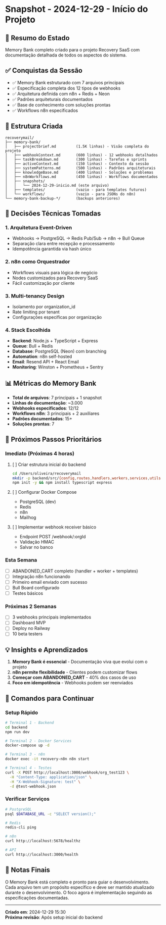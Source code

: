 # Snapshot - 2024-12-29 - Início do Projeto

## 📸 Resumo do Estado
Memory Bank completo criado para o projeto Recovery SaaS com documentação detalhada de todos os aspectos do sistema.

## ✅ Conquistas da Sessão
- ✅ Memory Bank estruturado com 7 arquivos principais
- ✅ Especificação completa dos 12 tipos de webhooks
- ✅ Arquitetura definida com n8n + Redis + Neon
- ✅ Padrões arquiteturais documentados
- ✅ Base de conhecimento com soluções prontas
- ✅ Workflows n8n especificados

## 📁 Estrutura Criada
```
recoverymail/
├── memory-bank/
│   ├── projectbrief.md         (1.5K linhas) - Visão completa do projeto
│   ├── webhookContext.md       (600 linhas) - 12 webhooks detalhados
│   ├── taskBreakdown.md        (300 linhas) - Tarefas e sprints
│   ├── activeContext.md        (150 linhas) - Contexto da sessão
│   ├── systemPatterns.md       (500 linhas) - Padrões arquiteturais
│   ├── knowledgeBase.md        (400 linhas) - Soluções e problemas
│   ├── n8nWorkflows.md         (450 linhas) - Workflows documentados
│   ├── snapshots/
│   │   └── 2024-12-29-inicio.md (este arquivo)
│   ├── templates/              (vazio - para templates futuros)
│   └── workflows/              (vazio - para JSONs do n8n)
└── memory-bank-backup-*/       (backups anteriores)
```

## 🎯 Decisões Técnicas Tomadas

### 1. Arquitetura Event-Driven
- Webhooks → PostgreSQL → Redis Pub/Sub → n8n → Bull Queue
- Separação clara entre recepção e processamento
- Idempotência garantida via hash único

### 2. n8n como Orquestrador
- Workflows visuais para lógica de negócio
- Nodes customizados para Recovery SaaS
- Fácil customização por cliente

### 3. Multi-tenancy Design
- Isolamento por organization_id
- Rate limiting por tenant
- Configurações específicas por organização

### 4. Stack Escolhida
- **Backend**: Node.js + TypeScript + Express
- **Queue**: Bull + Redis
- **Database**: PostgreSQL (Neon) com branching
- **Automation**: n8n self-hosted
- **Email**: Resend API + React Email
- **Monitoring**: Winston + Prometheus + Sentry

## 📊 Métricas do Memory Bank
- **Total de arquivos**: 7 principais + 1 snapshot
- **Linhas de documentação**: ~3.000
- **Webhooks especificados**: 12/12
- **Workflows n8n**: 3 principais + 2 auxiliares
- **Padrões documentados**: 15+
- **Soluções prontas**: 7

## 🚀 Próximos Passos Prioritários

### Imediato (Próximas 4 horas)
1. [ ] Criar estrutura inicial do backend
   ```bash
   cd /Users/oliveira/recoverymail
   mkdir -p backend/src/{config,routes,handlers,workers,services,utils,types}
   npm init -y && npm install typescript express
   ```

2. [ ] Configurar Docker Compose
   - PostgreSQL (dev)
   - Redis
   - n8n
   - Mailhog

3. [ ] Implementar webhook receiver básico
   - Endpoint POST /webhook/:orgId
   - Validação HMAC
   - Salvar no banco

### Esta Semana
- [ ] ABANDONED_CART completo (handler + worker + templates)
- [ ] Integração n8n funcionando
- [ ] Primeiro email enviado com sucesso
- [ ] Bull Board configurado
- [ ] Testes básicos

### Próximas 2 Semanas
- [ ] 3 webhooks principais implementados
- [ ] Dashboard MVP
- [ ] Deploy no Railway
- [ ] 10 beta testers

## 💡 Insights e Aprendizados
1. **Memory Bank é essencial** - Documentação viva que evolui com o projeto
2. **n8n permite flexibilidade** - Clientes podem customizar flows
3. **Começar com ABANDONED_CART** - 40% dos casos de uso
4. **Foco em idempotência** - Webhooks podem ser reenviados

## 🔗 Comandos para Continuar

### Setup Rápido
```bash
# Terminal 1 - Backend
cd backend
npm run dev

# Terminal 2 - Docker Services
docker-compose up -d

# Terminal 3 - n8n
docker exec -it recovery-n8n n8n start

# Terminal 4 - Testes
curl -X POST http://localhost:3000/webhook/org_test123 \
  -H "Content-Type: application/json" \
  -H "X-Webhook-Signature: test" \
  -d @test-webhook.json
```

### Verificar Serviços
```bash
# PostgreSQL
psql $DATABASE_URL -c "SELECT version();"

# Redis
redis-cli ping

# n8n
curl http://localhost:5678/healthz

# API
curl http://localhost:3000/health
```

## 📝 Notas Finais
O Memory Bank está completo e pronto para guiar o desenvolvimento. Cada arquivo tem um propósito específico e deve ser mantido atualizado durante o desenvolvimento. O foco agora é implementação seguindo as especificações documentadas.

---

**Criado em**: 2024-12-29 15:30  
**Próxima revisão**: Após setup inicial do backend 